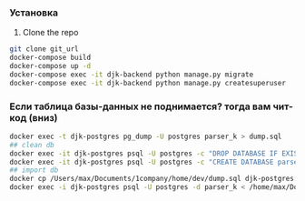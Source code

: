 ### Установка
1. Clone the repo
```sh
git clone git_url
docker-compose build
docker-compose up -d
docker-compose exec -it djk-backend python manage.py migrate
docker-compose exec -it djk-backend python manage.py createsuperuser
```


### Если таблица базы-данных не поднимается? тогда вам чит-код (вниз)
```sh
docker exec -t djk-postgres pg_dump -U postgres parser_k > dump.sql
## clean db
docker exec -it djk-postgres psql -U postgres -c "DROP DATABASE IF EXISTS parser_k;"
docker exec -it djk-postgres psql -U postgres -c "CREATE DATABASE parser_k;"
## import db
docker cp /Users/max/Documents/1company/home/dev/dump.sql djk-postgres:/dump.sql
docker exec -i djk-postgres psql -U postgres -d parser_k < /home/max/Documents/2025/1company/dump.sql
```
